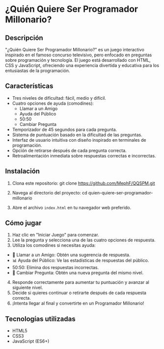 # ¿Quién Quiere Ser Programador Millonario?

## Descripción

"¿Quién Quiere Ser Programador Millonario?" es un juego interactivo inspirado en el famoso concurso televisivo, pero enfocado en preguntas sobre programación y tecnología. El juego está desarrollado con HTML, CSS y JavaScript, ofreciendo una experiencia divertida y educativa para los entusiastas de la programación.

## Características

- Tres niveles de dificultad: fácil, medio y difícil.
- Cuatro opciones de ayuda (comodines):
  - Llamar a un Amigo
  - Ayuda del Público
  - 50:50
  - Cambiar Pregunta
- Temporizador de 45 segundos para cada pregunta.
- Sistema de puntuación basado en la dificultad de las preguntas.
- Interfaz de usuario intuitiva con diseño inspirado en terminales de programación.
- Opción de retirarse después de cada pregunta correcta.
- Retroalimentación inmediata sobre respuestas correctas e incorrectas.

## Instalación

1. Clona este repositorio:
git clone https://github.com/MephF/QQSPM.git

2. Navega al directorio del proyecto:
cd quien-quiere-ser-programador-millonario

3. Abre el archivo `index.html` en tu navegador web preferido.

## Cómo jugar

1. Haz clic en "Iniciar Juego" para comenzar.
2. Lee la pregunta y selecciona una de las cuatro opciones de respuesta.
3. Utiliza los comodines si necesitas ayuda:
- 👥 Llamar a un Amigo: Obtén una sugerencia de respuesta.
- 📊 Ayuda del Público: Ve las estadísticas de respuestas del público.
- 50:50: Elimina dos respuestas incorrectas.
- 🔄 Cambiar Pregunta: Obtén una nueva pregunta del mismo nivel.
4. Responde correctamente para aumentar tu puntuación y avanzar al siguiente nivel.
5. Decide si quieres continuar o retirarte después de cada respuesta correcta.
6. ¡Intenta llegar al final y convertirte en un Programador Millonario!

## Tecnologías utilizadas

- HTML5
- CSS3
- JavaScript (ES6+)
